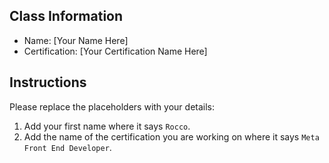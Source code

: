 ## Class Information
- Name: [Your Name Here]  
- Certification: [Your Certification Name Here]  

## Instructions
Please replace the placeholders with your details:
1. Add your first name where it says `Rocco`.  
2. Add the name of the certification you are working on where it says `Meta Front End Developer`.  
